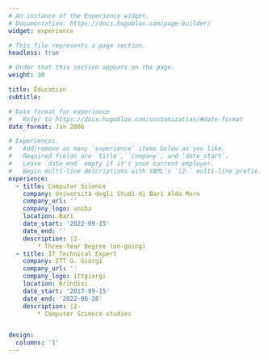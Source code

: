 ```yaml
---
# An instance of the Experience widget.
# Documentation: https://docs.hugoblox.com/page-builder/
widget: experience

# This file represents a page section.
headless: true

# Order that this section appears on the page.
weight: 30

title: Education
subtitle:

# Date format for experience
#   Refer to https://docs.hugoblox.com/customization/#date-format
date_format: Jan 2006

# Experiences.
#   Add/remove as many `experience` items below as you like.
#   Required fields are `title`, `company`, and `date_start`.
#   Leave `date_end` empty if it's your current employer.
#   Begin multi-line descriptions with YAML's `|2-` multi-line prefix.
experience:
  - title: Computer Science
    company: Università degli Studi di Bari Aldo Moro
    company_url: ''
    company_logo: uniba
    location: Bari
    date_start: '2022-09-15'
    date_end: ''
    description: |2-
        * Three-Year Degree (on-going)
  - title: IT Technical Expert
    company: ITT G. Giorgi
    company_url: ''
    company_logo: ittgiorgi
    location: Brindisi
    date_start: '2017-09-15'
    date_end: '2022-06-28'
    description: |2-
        * Computer Science studies


design:
  columns: '1'
---
```

